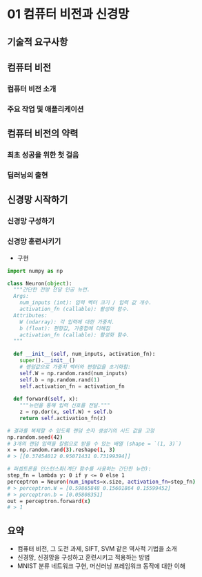 # 01 컴퓨터 비전과 신경망

## 기술적 요구사항

## 컴퓨터 비전

### 컴퓨터 비전 소개

### 주요 작업 및 애플리케이션

## 컴퓨터 비전의 약력

### 최초 성공을 위한 첫 걸음

### 딥러닝의 출현

## 신경망 시작하기

### 신경망 구성하기

### 신경망 훈련시키기

- 구현
```Python
import numpy as np

class Neuron(object):
  """간단한 전방 전달 인공 뉴런.
  Args:
    num_inputs (int): 입력 벡터 크기 / 입력 값 개수.
    activation_fn (callable): 활성화 함수.
  Attributes:
    W (ndarray): 각 입력에 대한 가중치.
    b (float): 편향값, 가중합에 더해짐
    activation_fn (callable): 활성화 함수.
  """
  
  def __init__(self, num_inputs, activation_fn):
    super().__init__()
    # 랜덤값으로 가중치 벡터와 편향값을 초기화함:
    self.W = np.random.rand(num_inputs)
    self.b = np.random.rand(1)
    self.activation_fn = activation_fn
    
  def forward(self, x):
    """뉴런을 통해 입력 신호를 전달."""
    z = np.dor(x, self.W) + self.b
    return self.activation_fn(z)
```

```bash
# 결과를 복제할 수 있도록 랜덤 숫자 생성기의 시드 값을 고정
np.random.seed(42)
# 3개의 랜덤 입력을 칼럼으로 받을 수 있는 배열 (shape = `(1, 3)`)
x = np.random.rand(3).reshape(1, 3)
# > [[0.37454012 0.95071431 0.73199394]]

# 퍼셉트론을 인스턴스화(계단 함수를 사용하는 간단한 뉴런):
step_fn = lambda y: 0 if y <= 0 else 1
perceptron = Neuron(num_inputs=x.size, activation_fn=step_fn)
# > perceptron.W = [0.59865848 0.15601864 0.15599452]
# > perceptron.b = [0.05808351]
out = perceptron.forward(x)
# > 1
```

## 요약
- 컴퓨터 비전, 그 도전 과제, SIFT, SVM 같은 역사적 기법을 소개
- 신경망, 신경망을 구성하고 훈련시키고 적용하는 방법
- MNIST 분류 네트워크 구현, 머신러닝 프레임워크 동작에 대한 이해
